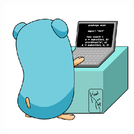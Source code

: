 [![Gopher coding](https://github.com/YohanAlexander/yohanalexander/raw/main/gopher.gif)](https://yohanalexander.github.io/)
